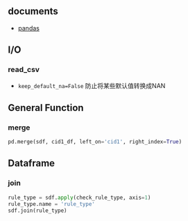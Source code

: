 ## documents

+ [pandas](https://pandas.pydata.org/docs/reference/io.html#)

## I/O

### read_csv

+ `keep_default_na=False` 防止将某些默认值转换成NAN



## General Function

### merge

```python
pd.merge(sdf, cid1_df, left_on='cid1', right_index=True)
```

## Dataframe

### join

```python
rule_type = sdf.apply(check_rule_type, axis=1)
rule_type.name = 'rule_type'
sdf.join(rule_type)
```



